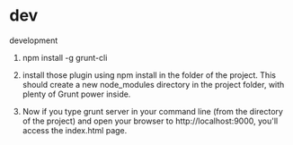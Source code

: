 # dev
development

1) npm install -g grunt-cli

2) install those plugin using npm install in the folder of the project. This should create a new node_modules directory in the project folder, with plenty of Grunt power inside.

3) Now if you type grunt server in your command line (from the directory of the project) and open your browser to http://localhost:9000, you'll access the index.html page.



